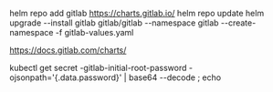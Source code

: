 helm repo add gitlab https://charts.gitlab.io/
helm repo update
helm upgrade --install gitlab gitlab/gitlab --namespace gitlab --create-namespace -f gitlab-values.yaml 

https://docs.gitlab.com/charts/

kubectl get secret <name>-gitlab-initial-root-password -ojsonpath='{.data.password}' | base64 --decode ; echo

